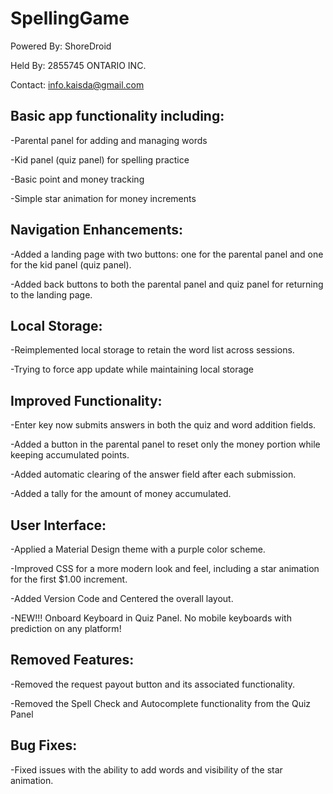 # SpellingGame
Powered By: ShoreDroid

Held By: 2855745 ONTARIO INC.

Contact: info.kaisda@gmail.com

Basic app functionality including:
------------------------------------------
-Parental panel for adding and managing words

-Kid panel (quiz panel) for spelling practice

-Basic point and money tracking

-Simple star animation for money increments

Navigation Enhancements:
-------------------------------------------
-Added a landing page with two buttons: one for the parental panel and one for the kid panel (quiz panel).

-Added back buttons to both the parental panel and quiz panel for returning to the landing page.

**Local Storage:**
-------------------------------------------
-Reimplemented local storage to retain the word list across sessions.

-Trying to force app update while maintaining local storage

**Improved Functionality:**
-------------------------------------------
-Enter key now submits answers in both the quiz and word addition fields.

-Added a button in the parental panel to reset only the money portion while keeping accumulated points.

-Added automatic clearing of the answer field after each submission.

-Added a tally for the amount of money accumulated.

**User Interface:**
-------------------------------------------
-Applied a Material Design theme with a purple color scheme.

-Improved CSS for a more modern look and feel, including a star animation for the first $1.00 increment.

-Added Version Code and Centered the overall layout.

-NEW!!! Onboard Keyboard in Quiz Panel. No mobile keyboards with prediction on any platform!


**Removed Features:**
-------------------------------------------
-Removed the request payout button and its associated functionality.

-Removed the Spell Check and Autocomplete functionality from the Quiz Panel

**Bug Fixes:**
-----------------------------------------------
-Fixed issues with the ability to add words and visibility of the star animation.
